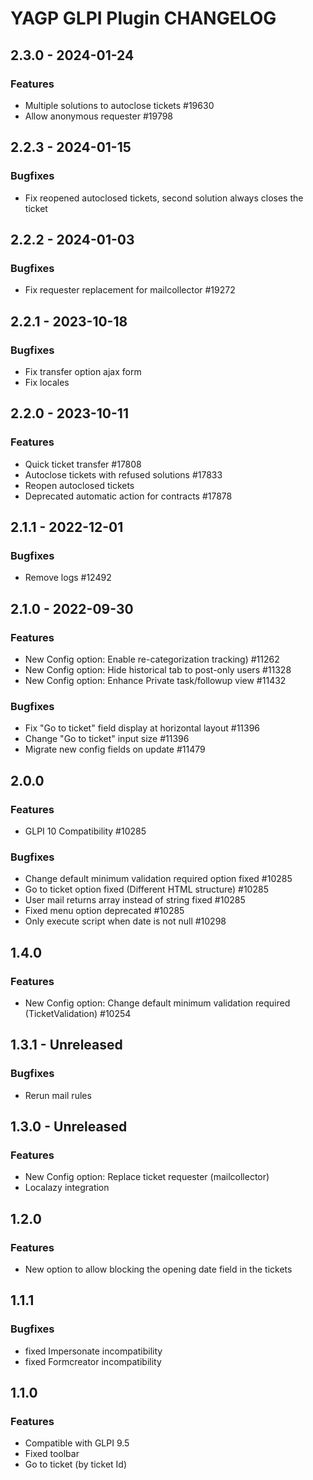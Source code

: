 # YAGP GLPI Plugin CHANGELOG

## 2.3.0 - 2024-01-24
### Features
- Multiple solutions to autoclose tickets #19630
- Allow anonymous requester #19798

## 2.2.3 - 2024-01-15
### Bugfixes
- Fix reopened autoclosed tickets, second solution always closes the ticket

## 2.2.2 - 2024-01-03
### Bugfixes
- Fix requester replacement for mailcollector #19272

## 2.2.1 - 2023-10-18
### Bugfixes
- Fix transfer option ajax form
- Fix locales

## 2.2.0 - 2023-10-11
### Features
- Quick ticket transfer #17808
- Autoclose tickets with refused solutions #17833
- Reopen autoclosed tickets
- Deprecated automatic action for contracts #17878

## 2.1.1 - 2022-12-01
### Bugfixes
- Remove logs #12492

## 2.1.0 - 2022-09-30
### Features
- New Config option: Enable re-categorization tracking) #11262
- New Config option: Hide historical tab to post-only users #11328
- New Config option: Enhance Private task/followup view #11432

### Bugfixes
- Fix "Go to ticket" field display at horizontal layout #11396
- Change "Go to ticket" input size #11396
- Migrate new config fields on update #11479

## 2.0.0
### Features
- GLPI 10 Compatibility #10285
### Bugfixes
- Change default minimum validation required option fixed #10285
- Go to ticket option fixed (Different HTML structure) #10285
- User mail returns array instead of string fixed #10285 
- Fixed menu option deprecated #10285
- Only execute script when date is not null #10298

## 1.4.0
### Features
- New Config option: Change default minimum validation required (TicketValidation) #10254

## 1.3.1 - Unreleased
### Bugfixes
- Rerun mail rules

## 1.3.0 - Unreleased
### Features
- New Config option: Replace ticket requester (mailcollector)
- Localazy integration

## 1.2.0
### Features
- New option to allow blocking the opening date field in the tickets

## 1.1.1
### Bugfixes
- fixed Impersonate incompatibility
- fixed Formcreator incompatibility

## 1.1.0
### Features
- Compatible with GLPI 9.5
- Fixed toolbar
- Go to ticket (by ticket Id)